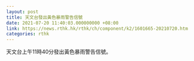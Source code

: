 ```yaml
---
layout: post
title: 天文台發出黃色暴雨警告信號
date: 2021-07-20 11:40:03.000000000 +08:00
link: https://news.rthk.hk/rthk/ch/component/k2/1601665-20210720.htm
categories: rthk
---
```


天文台上午11時40分發出黃色暴雨警告信號。
